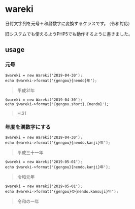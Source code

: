 # wareki

日付文字列を元号＋和暦数字に変換するクラスです。
(令和対応)

旧システムでも使えるようPHP5でも動作するように書きました。

## usage

### 元号

```
$wareki = new Wareki('2019-04-30');
echo $wareki->format('{gengou}{nendo}年');
```
> 平成31年

```
$wareki = new Wareki('2019-04-30');
echo $wareki->format('{gengou.short}.{nendo}');
```
> H.31

### 年度を漢数字にする

```
$wareki = new Wareki('2019-04-30');
echo $wareki->format('{gengou}{nendo.kanji}年');
```
> 平成三十一年

```
$wareki = new Wareki('2019-05-01');
echo $wareki->format('{gengou}{nendo.kanji}年');
```
> 令和元年

```
$wareki = new Wareki('2019-05-01');
echo $wareki->format('{gengou}の{nendo.kansuji}年');
```
> 令和の一年